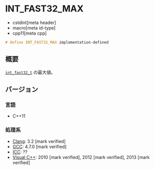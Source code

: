 # INT_FAST32_MAX
* cstdint[meta header]
* macro[meta id-type]
* cpp11[meta cpp]

```cpp
# define INT_FAST32_MAX implementation-defined
```

## 概要
[`int_fast32_t`](int_fast32_t.md) の最大値。

## バージョン
### 言語
- C++11

### 処理系
- [Clang](/implementation.md#clang): 3.2 [mark verified]
- [GCC](/implementation.md#gcc): 4.7.0 [mark verified]
- [ICC](/implementation.md#icc): ??
- [Visual C++](/implementation.md#visual_cpp): 2010 [mark verified], 2012 [mark verified], 2013 [mark verified]
